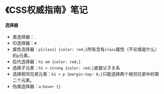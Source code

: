 # 《CSS权威指南》笔记

#### 选择器

* 类选择器：`.`
* ID选择器：`#`
* 属性选择器：`p[class] {color: red;}`所有含有`class`属性（不论值是什么）的`p`元素。
* 后代选择器：`h1 em {color: red;}`
* 选择子元素：`h1 > strong {color: red;}`直接父子关系
* 选择相邻兄弟元素：`h1 + p {margin-top: 0;}`只能选择两个相邻兄弟中的第二个元素。
* 伪类选择器：`a:hover {}`